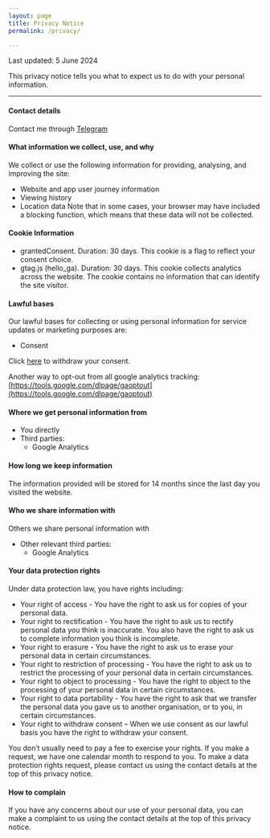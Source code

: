 ```yaml
---
layout: page
title: Privacy Notice
permalink: /privacy/

---
```

Last updated: 5 June 2024


This privacy notice tells you what to expect us to do with your personal information.

---


#### Contact details
Contact me through [Telegram](https://telegram.me/iwiryadi)


#### What information we collect, use, and why
We collect or use the following information for providing, analysing, and improving the site:
- Website and app user journey information
- Viewing history
- Location data
Note that in some cases, your browser may have included a blocking function, which means that these data will not be collected. 


#### Cookie Information
- grantedConsent. Duration: 30 days. This cookie is a flag to reflect your consent choice. 
- gtag.js (hello_ga). Duration: 30 days. This cookie collects analytics across the website. The cookie contains no information that can identify the site visitor.	



#### Lawful bases
Our lawful bases for collecting or using personal information for service updates or marketing purposes are:
- Consent

Click <a id='withdraw-consent' href='/privacy'>here</a> to withdraw your consent.

Another way to opt-out from all google analytics tracking: [https://tools.google.com/dlpage/gaoptout](https://tools.google.com/dlpage/gaoptout)


#### Where we get personal information from
- You directly
- Third parties:
  - Google Analytics


#### How long we keep information
The information provided will be stored for 14 months since the last day you visited the website.


#### Who we share information with
Others we share personal information with
- Other relevant third parties:
  - Google Analytics


#### Your data protection rights
Under data protection law, you have rights including:
- Your right of access - You have the right to ask us for copies of your personal data.
- Your right to rectification - You have the right to ask us to rectify personal data you think is inaccurate. You also have the right to ask us to complete information you think is incomplete.
- Your right to erasure - You have the right to ask us to erase your personal data in certain circumstances.
- Your right to restriction of processing - You have the right to ask us to restrict the processing of your personal data in certain circumstances.
- Your right to object to processing - You have the right to object to the processing of your personal data in certain circumstances.
- Your right to data portability - You have the right to ask that we transfer the personal data you gave us to another organisation, or to you, in certain circumstances.
- Your right to withdraw consent – When we use consent as our lawful basis you have the right to withdraw your consent.

You don’t usually need to pay a fee to exercise your rights. If you make a request, we have one calendar month to respond to you.
To make a data protection rights request, please contact us using the contact details at the top of this privacy notice.

#### How to complain
If you have any concerns about our use of your personal data, you can make a complaint to us using the contact details at the top of this privacy notice.